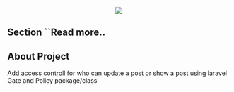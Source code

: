<p align="center"><img src="https://laravel.com/assets/img/components/logo-laravel.svg"></p>

## Section ``Read more..
	
## About Project

Add access controll for who can update a post or show a post using laravel Gate and Policy package/class

